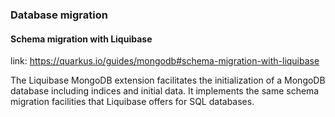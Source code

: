 ### Database migration

#### Schema migration with Liquibase

link: https://quarkus.io/guides/mongodb#schema-migration-with-liquibase

The Liquibase MongoDB extension facilitates the initialization of 
a MongoDB database including indices and initial data. 
It implements the same schema migration facilities that Liquibase offers for SQL databases.